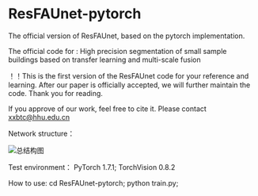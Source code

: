 # ResFAUnet-pytorch
The official version of ResFAUnet, based on the pytorch implementation.

The official code for : High precision segmentation of small sample buildings based on transfer learning and multi-scale fusion

！！This is the first version of the ResFAUnet code for your reference and learning. After our paper is officially accepted, we will further maintain the code. Thank you for reading.

If you approve of our work, feel free to cite it. Please contact xxbtc@hhu.edu.cn

Network structure：

![总结构图](https://user-images.githubusercontent.com/88971302/235640036-c5dcfa51-5860-4c01-94cc-7aaa7a305ab4.png)


Test environment：
PyTorch 1.7.1;
TorchVision 0.8.2


How to use:
cd  ResFAUnet-pytorch;
python train.py;

